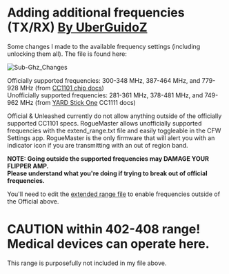 # Adding additional frequencies (TX/RX) [By UberGuidoZ](https://github.com/UberGuidoZ/Flipper/blob/main/Sub-GHz/Settings/ReadMe.md)

Some changes I made to the available frequency settings (including unlocking them all). The file is found here:

![Sub-Ghz_Changes](https://user-images.githubusercontent.com/57457139/174948988-f6955976-2318-4e3e-b658-93f0465bb22e.png)

Officially supported frequencies: 300-348 MHz, 387-464 MHz, and 779-928 MHz (from [CC1101 chip docs](https://www.ti.com/product/CC1101))<br>
Unofficially supported frequencies: 281-361 MHz, 378-481 MHz, and 749-962 MHz (from [YARD Stick One](https://greatscottgadgets.com/yardstickone/) CC1111 docs)

Official & Unleashed currently do not allow anything outside of the officially supported CC1101 specs.
RogueMaster allows unofficially supported frequencies with the extend_range.txt file and easily toggleable in the CFW Settings app.
RogueMaster is the only firmware that will alert you with an indicator icon if you are transmitting with an out of region band.

**NOTE: Going outside the supported frequencies may DAMAGE YOUR FLIPPER AMP.<br>
Please understand what you're doing if trying to break out of official frequencies.**

You'll need to edit the [extended range file](https://github.com/RogueMaster/flipperzero-firmware-wPlugins/blob/420/documentation/DangerousSettings.md) to enable frequencies outside of the Official above.

# CAUTION within 402-408 range!<br>Medical devices can operate here.

This range is purposefully not included in my file above.
